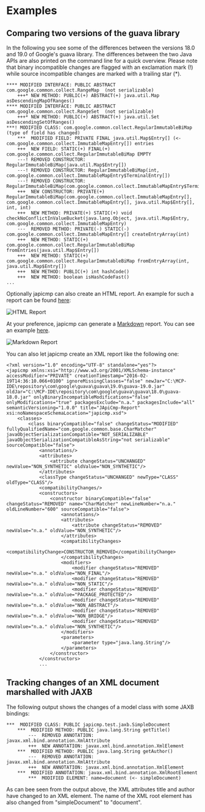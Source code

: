 Examples
========

Comparing two versions of the guava library
-------------------------------------------

In the following you see some of the differences between the versions 18.0 and 19.0 of Google's guava library.
The differences between the two Java APIs are also printed on the command line for a quick overview.
Please note that binary incompatible changes are flagged with an exclamation mark (!) while source incompatible changes
are marked with a trailing star (*).

```
**** MODIFIED INTERFACE: PUBLIC ABSTRACT com.google.common.collect.RangeMap  (not serializable)
	+++* NEW METHOD: PUBLIC(+) ABSTRACT(+) java.util.Map asDescendingMapOfRanges()
**** MODIFIED INTERFACE: PUBLIC ABSTRACT com.google.common.collect.RangeSet  (not serializable)
	+++* NEW METHOD: PUBLIC(+) ABSTRACT(+) java.util.Set asDescendingSetOfRanges()
***! MODIFIED CLASS: com.google.common.collect.RegularImmutableBiMap  (type of field has changed)
	***  MODIFIED FIELD: PRIVATE FINAL java.util.Map$Entry[] (<- com.google.common.collect.ImmutableMapEntry[]) entries
	+++  NEW FIELD: STATIC(+) FINAL(+) com.google.common.collect.RegularImmutableBiMap EMPTY
	---! REMOVED CONSTRUCTOR: RegularImmutableBiMap(java.util.Map$Entry[])
	---! REMOVED CONSTRUCTOR: RegularImmutableBiMap(int, com.google.common.collect.ImmutableMapEntry$TerminalEntry[])
	---! REMOVED CONSTRUCTOR: RegularImmutableBiMap(com.google.common.collect.ImmutableMapEntry$TerminalEntry[])
	+++  NEW CONSTRUCTOR: PRIVATE(+) RegularImmutableBiMap(com.google.common.collect.ImmutableMapEntry[], com.google.common.collect.ImmutableMapEntry[], java.util.Map$Entry[], int, int)
	+++  NEW METHOD: PRIVATE(+) STATIC(+) void checkNoConflictInValueBucket(java.lang.Object, java.util.Map$Entry, com.google.common.collect.ImmutableMapEntry)
	---  REMOVED METHOD: PRIVATE(-) STATIC(-) com.google.common.collect.ImmutableMapEntry[] createEntryArray(int)
	+++  NEW METHOD: STATIC(+) com.google.common.collect.RegularImmutableBiMap fromEntries(java.util.Map$Entry[])
	+++  NEW METHOD: STATIC(+) com.google.common.collect.RegularImmutableBiMap fromEntryArray(int, java.util.Map$Entry[])
	+++  NEW METHOD: PUBLIC(+) int hashCode()
	+++  NEW METHOD: boolean isHashCodeFast()
...
```

Optionally japicmp can also create an HTML report.
An example for such a report can be found [here](http://htmlpreview.github.io/?https://github.com/siom79/japicmp/blob/master/doc/japicmp_guava.html):

<img src="https://raw.github.com/siom79/japicmp/master/doc/japicmp_guava.png" alt="HTML Report"></img>

At your preference, japicmp can generate a [Markdown](https://www.markdownguide.org/) report.
You can see an example [here](https://github.com/siom79/japicmp/blob/master/doc/japicmp_guava.md).

![Markdown Report](https://raw.github.com/siom79/japicmp/master/doc/japicmp_guava_markdown.png)

You can also let japicmp create an XML report like the following one:

```
<?xml version="1.0" encoding="UTF-8" standalone="yes"?>
<japicmp xmlns:xsi="http://www.w3.org/2001/XMLSchema-instance" accessModifier="PRIVATE" creationTimestamp="2016-02-19T14:36:10.066+0100" ignoreMissingClasses="false" newJar="C:\MCP-IDE\repository\com\google\guava\guava\19.0\guava-19.0.jar" oldJar="C:\MCP-IDE\repository\com\google\guava\guava\18.0\guava-18.0.jar" onlyBinaryIncompatibleModifications="false" onlyModifications="true" packagesExclude="n.a." packagesInclude="all" semanticVersioning="1.0.0" title="JApiCmp-Report" xsi:noNamespaceSchemaLocation="japicmp.xsd">
    <classes>
        <class binaryCompatible="false" changeStatus="MODIFIED" fullyQualifiedName="com.google.common.base.CharMatcher" javaObjectSerializationCompatible="NOT_SERIALIZABLE" javaObjectSerializationCompatibleAsString="not serializable" sourceCompatible="false">
            <annotations/>
            <attributes>
                <attribute changeStatus="UNCHANGED" newValue="NON_SYNTHETIC" oldValue="NON_SYNTHETIC"/>
            </attributes>
            <classType changeStatus="UNCHANGED" newType="CLASS" oldType="CLASS"/>
            <compatibilityChanges/>
            <constructors>
                <constructor binaryCompatible="false" changeStatus="REMOVED" name="CharMatcher" newLineNumber="n.a." oldLineNumber="600" sourceCompatible="false">
                    <annotations/>
                    <attributes>
                        <attribute changeStatus="REMOVED" newValue="n.a." oldValue="NON_SYNTHETIC"/>
                    </attributes>
                    <compatibilityChanges>
                        <compatibilityChange>CONSTRUCTOR_REMOVED</compatibilityChange>
                    </compatibilityChanges>
                    <modifiers>
                        <modifier changeStatus="REMOVED" newValue="n.a." oldValue="NON_FINAL"/>
                        <modifier changeStatus="REMOVED" newValue="n.a." oldValue="NON_STATIC"/>
                        <modifier changeStatus="REMOVED" newValue="n.a." oldValue="PACKAGE_PROTECTED"/>
                        <modifier changeStatus="REMOVED" newValue="n.a." oldValue="NON_ABSTRACT"/>
                        <modifier changeStatus="REMOVED" newValue="n.a." oldValue="NON_BRIDGE"/>
                        <modifier changeStatus="REMOVED" newValue="n.a." oldValue="NON_SYNTHETIC"/>
                    </modifiers>
                    <parameters>
                        <parameter type="java.lang.String"/>
                    </parameters>
                </constructor>
            </constructors>
			...
```

Tracking changes of an XML document marshalled with JAXB
--------------------------------------------------------

The following output shows the changes of a model class with some JAXB bindings:

	***  MODIFIED CLASS: PUBLIC japicmp.test.jaxb.SimpleDocument
		***  MODIFIED METHOD: PUBLIC java.lang.String getTitle()
			---  REMOVED ANNOTATION: javax.xml.bind.annotation.XmlAttribute
			+++  NEW ANNOTATION: javax.xml.bind.annotation.XmlElement
		***  MODIFIED METHOD: PUBLIC java.lang.String getAuthor()
			---  REMOVED ANNOTATION: javax.xml.bind.annotation.XmlAttribute
			+++  NEW ANNOTATION: javax.xml.bind.annotation.XmlElement
		***  MODIFIED ANNOTATION: javax.xml.bind.annotation.XmlRootElement
			***  MODIFIED ELEMENT: name=document (<- simpleDocument)

As can bee seen from the output above, the XML attributes title and author have changed to an XML element. The name of the XML root element has also changed from "simpleDocument" to "document".
